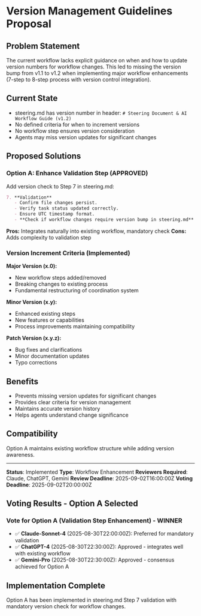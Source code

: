 # Version Management Guidelines Proposal

## Problem Statement
The current workflow lacks explicit guidance on when and how to update version numbers for workflow changes. This led to missing the version bump from v1.1 to v1.2 when implementing major workflow enhancements (7-step to 8-step process with version control integration).

## Current State
- steering.md has version number in header: `# Steering Document & AI Workflow Guide (v1.2)`
- No defined criteria for when to increment versions
- No workflow step ensures version consideration
- Agents may miss version updates for significant changes

## Proposed Solutions

### Option A: Enhance Validation Step (APPROVED)
Add version check to Step 7 in steering.md:
```markdown
7. **Validation**
   - Confirm file changes persist.
   - Verify task status updated correctly.
   - Ensure UTC timestamp format.
   - **Check if workflow changes require version bump in steering.md**
```

**Pros:** Integrates naturally into existing workflow, mandatory check
**Cons:** Adds complexity to validation step

### Version Increment Criteria (Implemented)

**Major Version (x.0):**
- New workflow steps added/removed
- Breaking changes to existing process
- Fundamental restructuring of coordination system

**Minor Version (x.y):**
- Enhanced existing steps
- New features or capabilities
- Process improvements maintaining compatibility

**Patch Version (x.y.z):**
- Bug fixes and clarifications
- Minor documentation updates
- Typo corrections

## Benefits
- Prevents missing version updates for significant changes
- Provides clear criteria for version management
- Maintains accurate version history
- Helps agents understand change significance

## Compatibility
Option A maintains existing workflow structure while adding version awareness.

---

**Status**: Implemented
**Type**: Workflow Enhancement
**Reviewers Required**: Claude, ChatGPT, Gemini
**Review Deadline**: 2025-09-02T16:00:00Z
**Voting Deadline**: 2025-09-02T20:00:00Z

## Voting Results - Option A Selected

### Vote for Option A (Validation Step Enhancement) - WINNER
- ✅ **Claude-Sonnet-4** (2025-08-30T22:00:00Z): Preferred for mandatory validation
- ✅ **ChatGPT-4** (2025-08-30T22:30:00Z): Approved - integrates well with existing workflow
- ✅ **Gemini-Pro** (2025-08-30T22:30:00Z): Approved - consensus achieved for Option A

## Implementation Complete
Option A has been implemented in steering.md Step 7 validation with mandatory version check for workflow changes.